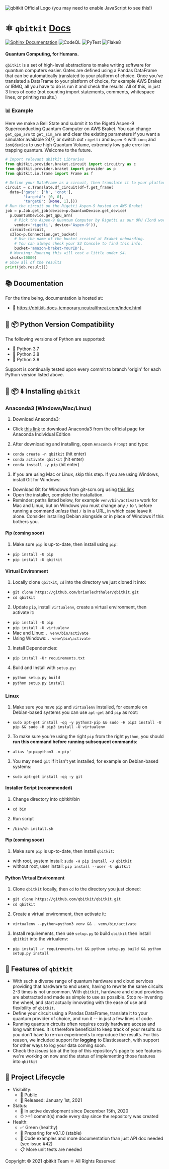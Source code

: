 <img src="https://raw.githubusercontent.com/qbitkit/qbitkit/origin/doc/assets/qbitkit-logo-rasterized.svg" alt="qbitkit Official Logo (you may need to enable JavaScript to see this!)">



# ⚛ `qbitkit` [Docs](https://qbitkit-docs-temporary.neutralthreat.com/index.html) 

[![Sphinx Documentation](https://github.com/qbitkit/qbitkit/actions/workflows/build_docs.yml/badge.svg)](https://github.com/qbitkit/qbitkit/actions/workflows/build_docs.yml)
![CodeQL](https://github.com/qbitkit/qbitkit/workflows/CodeQL/badge.svg) 
![PyTest](https://github.com/qbitkit/qbitkit/actions/workflows/pytest.yml/badge.svg)
![Flake8](https://github.com/qbitkit/qbitkit/actions/workflows/flake8.yml/badge.svg)

#### Quantum Computing, for Humans.
`qbitkit` is a set of high-level abstractions to make writing software for quantum computers easier. 
Gates are defined using a Pandas DataFrame that can be automatically translated to your platform of choice.
Once you've translated a DataFrame to your platform of choice, for example AWS Braket or IBMQ, all you have to do is run it and check the results.
All of this, in just 3 lines of code (not counting import statements, comments, whitespace lines, or printing results.) 

### :bar_chart: Example
Here we make a Bell State and submit it to the Rigetti Aspen-9 Superconducting Quantum Computer on AWS Braket. 
You can change `get_qpu_arn` to `get_sim_arn` and clear the existing parameters if you want a simulator available 24/7, or switch out `rigetti` and `Aspen-9` with `ionq` and `ionQdevice` to use high Quantum Volume, extremely low gate error ion trapping quantum. Welcome to the future.

```python
# Import relevant qbitkit Libraries
from qbitkit.provider.braket.circuit import circuitry as c
from qbitkit.provider.braket import provider as p
from qbitkit.io.frame import Frame as f

# Define your DataFrame as a circuit, then translate it to your platform of choice.
circuit = c.Translate.df_circuit(df=f.get_frame(
  data={'gate': ['h', 'cnot'],
        'targetA': [0, 0],
        'targetB': [None, 1],}))
# Run the circuit on the Rigetti Aspen-9 hosted on AWS Braket
job = p.Job.get_job(device=p.QuantumDevice.get_device(
  p.QuantumDevice.get_qpu_arn(
    # Pick the Aspen-9 Quantum Computer by Rigetti as our QPU (IonQ works too!)
    vendor='rigetti', device='Aspen-9')),
  circuit=circuit,
  s3loc=p.Connection.get_bucket(
    # Use the name of the bucket created at Braket onboarding.
    # You can always check your S3 Console to find this info.
    bucket='amazon-braket-YourID'),
  # Warning: Running this will cost a little under $4.
  shots=10000)
# Show all of the results
print(job.result())
```

## :books: Documentation
For the time being, documentation is hosted at:
* :pencil: https://qbitkit-docs-temporary.neutralthreat.com/index.html

## :snake: :package: Python Version Compatibility
The following versions of Python are supported:
* :snake: Python 3.7
* :snake: Python 3.8
* :snake: Python 3.9

Support is continually tested upon every commit to branch 'origin' for each Python version listed above.

## :snake: :package: :arrow_down: Installing `qbitkit`
### Anaconda3 (Windows/Mac/Linux)
1) Download Anaconda3:
* Click [this link](https://www.anaconda.com/products/individual) to download Anaconda3 from the official page for Anaconda Individual Edition
2) After downloading and installing, open `Anaconda Prompt` and type:
* `conda create -n qbitkit` (hit enter)
* `conda activate qbitkit` (hit enter)
* `conda install -y pip` (hit enter)
3) If you are using Mac or Linux, skip this step. If you are using Windows, install Git for Windows:
* Download Git for Windows from git-scm.org using [this link](https://git-scm.com/download/win)
* Open the installer, complete the installation.
* Reminder: paths listed below, for example `venv/bin/activate` work for Mac and Linux, but on Windows you must change any `/` to `\` before running a command *unless* that `/` is in a URL, in which case leave it alone. Consider installing Debian alongside or in place of Windows if this bothers you.
#### Pip (coming soon)
1) Make sure `pip` is up-to-date, then install using `pip`: 
* `pip install -U pip`
* `pip install -U qbitkit`
#### Virtual Environment
1) Locally clone `qbitkit`, `cd` into the directory we just cloned it into:
* `git clone https://github.com/brianlechthaler/qbitkit.git`
* `cd qbitkit`
2) Update `pip`, install `virtualenv`, create a virtual environment, then activate it:
* `pip install -U pip`
* `pip install -U virtualenv`
* Mac and Linux: `. venv/bin/activate`
* Using Windows: `. venv\bin\activate`
3) Install Dependencies:
* `pip install -Ur requirements.txt`
4) Build and Install with `setup.py`:
* `python setup.py build`
* `python setup.py install`
### Linux
1) Make sure you have `pip` and `virtualenv` installed, for example on Debian-based systems you can use `apt-get` and `pip` as root: 
* `sudo apt-get install -qq -y python3-pip && sudo -H pip3 install -U pip && sudo -H pip3 install -U virtualenv`
2) To make sure you're using the right `pip` from the right `python`, you should **run this command before running subsequent commands**:
* `alias 'pip=python3 -m pip'`
3) You may need `git` if it isn't yet installed, for example on Debian-based systems:
* `sudo apt-get install -qq -y git`
#### Installer Script (recommended)
1) Change directory into qbitkit/bin
* `cd bin`
2) Run script
* `/bin/sh install.sh`
#### Pip (coming soon)
1) Make sure `pip` is up-to-date, then install `qbitkit`:
* with root, system install: `sudo -H pip install -U qbitkit`
* without root, user install: `pip install --user -U qbitkit`
#### Python Virtual Environment
1) Clone `qbitkit` locally, then `cd` to the directory you just cloned:
* `git clone https://github.com/qbitkit/qbitkit.git`
* `cd qbitkit`
2) Create a virtual environment, then activate it: 
* `virtualenv --python=python3 venv && . venv/bin/activate`
3) Install requirements, then use `setup.py` to build `qbitkit` then install `qbitkit` into the virtualenv: 
* `pip install -r requirements.txt && python setup.py build && python setup.py install`

## :symbols: Features of `qbitkit`
* With such a diverse range of quantum hardware and cloud services providing that hardware to end users, having to rewrite the same circuits 2-3 times is not uncommon. With `qbitkit`, hardware and cloud providers are abstracted and made as simple to use as possible. Stop re-inventing the wheel, and start actually innovating with the ease of use and flexibility of `qbitkit`.
* Define your circuit using a Pandas DataFrame, translate it to your quantum provider of choice, and run it -- in just a few lines of code.
* Running quantum circuits often requires costly hardware access and long wait times. It is therefore beneficial to keep track of your results so you don't have to re-run experiments to reproduce the results. For this reason, we included support for **logging** to Elasticsearch, with support for other ways to log your data coming soon.
* Check the *Issues* tab at the top of this repository's page to see features we're working on now and the status of implementing those features into `qbitkit`

## :arrows_counterclockwise: Project Lifecycle
* Visibility: 
    * :eyes: Public
    * :calendar: Released: January 1st, 2021
* Status:
    * :calendar: In active development since December 15th, 2020
    * :alarm_clock: >=1 commit(s) made every day since the repository was created
* Health:
    * :white_check_mark: Green (healthy)
    * :rocket: Preparing for v0.1.0 (stable)
    * :pencil: Code examples and more documentation than just API doc needed (see issue #42)  
    * :clipboard: More unit tests are needed

Copyright © 2021 qbitkit Team ⚛ All Rights Reserved
